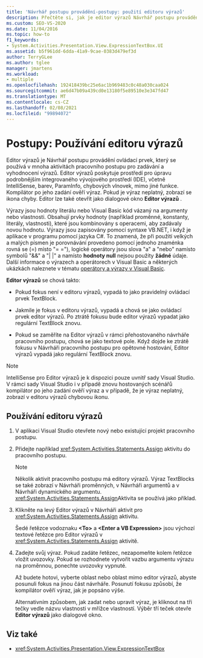 ```yaml
---
title: 'Návrhář postupu provádění-postupy: použití editoru výrazů'
description: Přečtěte si, jak je editor výrazů Návrhář postupu provádění ovládacím prvkem, který můžete použít v mnoha aktivitách pracovního postupu pro zadávání a vyhodnocení výrazů.
ms.custom: SEO-VS-2020
ms.date: 11/04/2016
ms.topic: how-to
f1_keywords:
- System.Activities.Presentation.View.ExpressionTextBox.UI
ms.assetid: b5f961dd-6dda-41a9-9cae-0383d479ef3d
author: TerryGLee
ms.author: tglee
manager: jmartens
ms.workload:
- multiple
ms.openlocfilehash: 192418439bc25e6ac1b969483c0c48a030caa024
ms.sourcegitcommit: ae6d47b09a439cd0e13180f5e89510e3e347fd47
ms.translationtype: MT
ms.contentlocale: cs-CZ
ms.lasthandoff: 02/08/2021
ms.locfileid: "99894072"
---
```

# <a name="how-to-use-the-expression-editor"></a>Postupy: Používání editoru výrazů

Editor výrazů je Návrhář postupu provádění ovládací prvek, který se používá v mnoha aktivitách pracovního postupu pro zadávání a vyhodnocení výrazů. Editor výrazů poskytuje prostředí pro úpravu podrobnějším integrovaného vývojového prostředí (IDE), včetně IntelliSense, barev, ParamInfo, chybových vlnovek, mimo jiné funkce. Kompilátor po jeho zadání ověří výraz. Pokud je výraz neplatný, zobrazí se ikona chyby. Editor lze také otevřít jako dialogové okno **Editor výrazů** .

Výrazy jsou hodnoty literálu nebo Visual Basic kód vázaný na argumenty nebo vlastnosti. Obsahují prvky hodnoty (například proměnné, konstanty, literály, vlastnosti), které jsou kombinovány s operacemi, aby zadávaly novou hodnotu. Výrazy jsou zapisovány pomocí syntaxe VB.NET, i když je aplikace v programu pomocí jazyka C#. To znamená, že při použití velkých a malých písmen je porovnávání provedeno pomocí jednoho znaménka rovná se (=) místo "= ="), logické operátory jsou slova "a" a "nebo" namísto symbolů "&&" a "| |" a namísto **hodnoty null** nejsou použity **žádné** údaje. Další informace o výrazech a operátorech v Visual Basic a některých ukázkách naleznete v tématu [operátory a výrazy v Visual Basic](/previous-versions/visualstudio/visual-studio-2010/a1w3te48(v=vs.100)).

**Editor výrazů** se chová takto:

- Pokud fokus není v editoru výrazů, vypadá to jako pravidelný ovládací prvek TextBlock.

- Jakmile je fokus v editoru výrazů, vypadá a chová se jako ovládací prvek editor výrazů. Po ztrátě fokusu bude editor výrazů vypadat jako regulární TextBlock znovu.

- Pokud se zaměříte na Editor výrazů v rámci přehostovaného návrháře pracovního postupu, chová se jako textové pole. Když dojde ke ztrátě fokusu v Návrháři pracovního postupu pro opětovné hostování, Editor výrazů vypadá jako regulární TextBlock znovu.

> [!NOTE]
> IntelliSense pro Editor výrazů je k dispozici pouze uvnitř sady Visual Studio. V rámci sady Visual Studio i v případě znovu hostovaných scénářů kompilátor po jeho zadání ověří výraz a v případě, že je výraz neplatný, zobrazí v editoru výrazů chybovou ikonu.

## <a name="use-the-expression-editor"></a>Používání editoru výrazů

1. V aplikaci Visual Studio otevřete nový nebo existující projekt pracovního postupu.

2. Přidejte například <xref:System.Activities.Statements.Assign> aktivitu do pracovního postupu.

    > [!NOTE]
    > Několik aktivit pracovního postupu má editory výrazů. Výraz TextBlocks se také zobrazí v Návrháři proměnných, v Návrháři argumentů a v Návrháři dynamického argumentu. <xref:System.Activities.Statements.Assign>Aktivita se používá jako příklad.

3. Klikněte na levý Editor výrazů v Návrháři aktivit pro <xref:System.Activities.Statements.Assign> aktivitu.

     Šedé řetězce vodoznaku **\<To>** a **\<Enter a VB Expression>** jsou výchozí textové řetězce pro Editor výrazů v <xref:System.Activities.Statements.Assign> aktivitě.

4. Zadejte svůj výraz. Pokud zadáte řetězec, nezapomeňte kolem řetězce vložit uvozovky. Pokud se rozhodnete vytvořit vazbu argumentu výrazu na proměnnou, ponechte uvozovky vypnuté.

     Až budete hotovi, vyberte oblast nebo oblast mimo editor výrazů, abyste posunuli fokus na jinou část návrháře. Posunutí fokusu způsobí, že kompilátor ověří výraz, jak je popsáno výše.

     Alternativním způsobem, jak zadat nebo upravit výraz, je kliknout na tři tečky vedle názvu vlastnosti v mřížce vlastností. Výběr tří teček otevře **Editor výrazů** jako dialogové okno.

## <a name="see-also"></a>Viz také

- <xref:System.Activities.Presentation.View.ExpressionTextBox>
